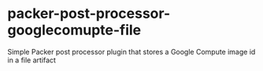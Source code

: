 # packer-post-processor-googlecomupte-file
Simple Packer post processor plugin that stores a Google Compute image id in a file artifact
